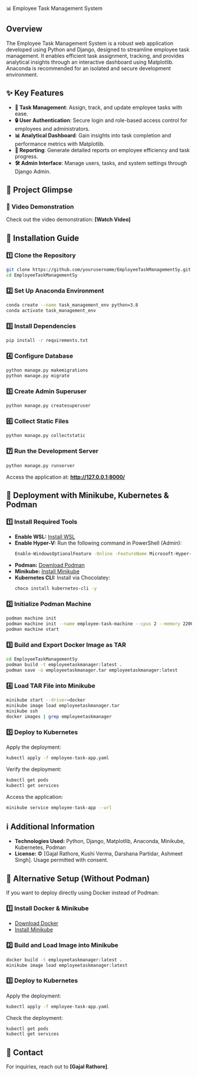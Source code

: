 📊 Employee Task Management System

## Overview
The Employee Task Management System is a robust web application developed using Python and Django, designed to streamline employee task management. It enables efficient task assignment, tracking, and provides analytical insights through an interactive dashboard using Matplotlib. Anaconda is recommended for an isolated and secure development environment.

## ✨ Key Features
- **🐂 Task Management**: Assign, track, and update employee tasks with ease.
- **🔒 User Authentication**: Secure login and role-based access control for employees and administrators.
- **📊 Analytical Dashboard**: Gain insights into task completion and performance metrics with Matplotlib.
- **📁 Reporting**: Generate detailed reports on employee efficiency and task progress.
- **🛠️ Admin Interface**: Manage users, tasks, and system settings through Django Admin.

## 🌟 Project Glimpse
### 🎥 Video Demonstration
Check out the video demonstration: **[Watch Video]**

## 🚀 Installation Guide
### **1️⃣ Clone the Repository**
```sh
git clone https://github.com/yourusername/EmployeeTaskManagementSy.git
cd EmployeeTaskManagementSy
```

### **2️⃣ Set Up Anaconda Environment**
```sh
conda create --name task_management_env python=3.8
conda activate task_management_env
```

### **3️⃣ Install Dependencies**
```sh
pip install -r requirements.txt
```

### **4️⃣ Configure Database**
```sh
python manage.py makemigrations
python manage.py migrate
```

### **5️⃣ Create Admin Superuser**
```sh
python manage.py createsuperuser
```

### **6️⃣ Collect Static Files**
```sh
python manage.py collectstatic
```

### **7️⃣ Run the Development Server**
```sh
python manage.py runserver
```
Access the application at: **http://127.0.0.1:8000/**

## 🐳 Deployment with Minikube, Kubernetes & Podman

### **1️⃣ Install Required Tools**
- **Enable WSL:** [Install WSL](https://learn.microsoft.com/en-us/windows/wsl/install)
- **Enable Hyper-V:** Run the following command in PowerShell (Admin):
  ```sh
  Enable-WindowsOptionalFeature -Online -FeatureName Microsoft-Hyper-V-All
  ```
- **Podman:** [Download Podman](https://podman.io/getting-started/installation)
- **Minikube:** [Install Minikube](https://minikube.sigs.k8s.io/docs/start/)
- **Kubernetes CLI:** Install via Chocolatey:
  ```sh
  choco install kubernetes-cli -y
  ```

### **2️⃣ Initialize Podman Machine**
```sh
podman machine init
podman machine init --name employee-task-machine --cpus 2 --memory 2200 --disk-size 20
podman machine start
```

### **3️⃣ Build and Export Docker Image as TAR**
```sh
cd EmployeeTaskManagementSy
podman build -t employeetaskmanager:latest .
podman save -o employeetaskmanager.tar employeetaskmanager:latest
```

### **4️⃣ Load TAR File into Minikube**
```sh
minikube start --driver=docker
minikube image load employeetaskmanager.tar
minikube ssh
docker images | grep employeetaskmanager
```

### **5️⃣ Deploy to Kubernetes**
Apply the deployment:
```sh
kubectl apply -f employee-task-app.yaml
```
Verify the deployment:
```sh
kubectl get pods
kubectl get services
```
Access the application:
```sh
minikube service employee-task-app --url
```

## ℹ️ Additional Information
- **Technologies Used:** Python, Django, Matplotlib, Anaconda, Minikube, Kubernetes, Podman
- **License:** © [Gajal Rathore, Kushi Verma, Darshana Partidar, Ashmeet Singh]. Usage permitted with consent.

## 💎 Alternative Setup (Without Podman)
If you want to deploy directly using Docker instead of Podman:

### **1️⃣ Install Docker & Minikube**
- [Download Docker](https://www.docker.com/get-started/)
- [Install Minikube](https://minikube.sigs.k8s.io/docs/start/)

### **2️⃣ Build and Load Image into Minikube**
```sh
docker build -t employeetaskmanager:latest .
minikube image load employeetaskmanager:latest
```

### **3️⃣ Deploy to Kubernetes**
Apply the deployment:
```sh
kubectl apply -f employee-task-app.yaml
```
Check the deployment:
```sh
kubectl get pods
kubectl get services
```

## 📧 Contact
For inquiries, reach out to **[Gajal Rathore]**.

